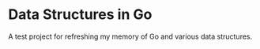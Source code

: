 # Data Structures in Go

A test project for refreshing my memory of Go and various data structures.

